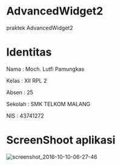 # AdvancedWidget2
praktek AdvancedWidget2

# Identitas
Nama : Moch. Lutfi Pamungkas

Kelas : XII RPL 2

Absen : 25

Sekolah : SMK TELKOM MALANG

NIS : 43741272

# ScreenShoot aplikasi

![screenshot_2016-10-10-06-27-46](https://cloud.githubusercontent.com/assets/22727562/19225252/cc52a476-8ec2-11e6-870c-985d335bf2fd.png)


